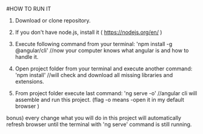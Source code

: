 #HOW TO RUN IT 

1) Download or clone repository.

2) If you don't have node.js, install it ( https://nodejs.org/en/ )

3) Execute following command from your terminal: 'npm install -g @angular/cli'
//now your computer knows what angular is and how to handle it.

4) Open project folder from your terminal and execute another command: 'npm install'
//will check and download all missing libraries and extensions.

5) From project folder execute last command: 'ng serve -o'
//angular cli will assemble and run this project. (flag -o means -open it in my default browser )

bonus) every change what you will do in this project will automatically refresh browser until the terminal with
'ng serve' command is still running.

